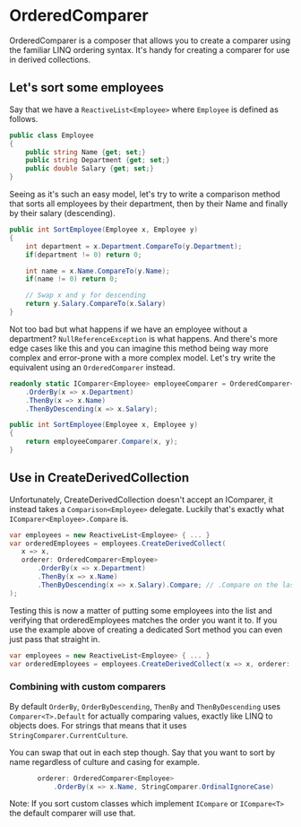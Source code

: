 # OrderedComparer

OrderedComparer is a composer that allows you to create a comparer using the
familiar LINQ ordering syntax. It's handy for creating a comparer for use in
derived collections.

## Let's sort some employees

Say that we have a ```ReactiveList<Employee>``` where ```Employee``` is
defined as follows.

```cs
public class Employee
{
    public string Name {get; set;}
	public string Department {get; set;}
    public double Salary {get; set;}
}
```

Seeing as it's such an easy model, let's try to write a comparison method that
sorts all employees by their department, then by their Name and finally by
their salary (descending).

```cs
public int SortEmployee(Employee x, Employee y)
{
    int department = x.Department.CompareTo(y.Department);
    if(department != 0) return 0;

    int name = x.Name.CompareTo(y.Name);
    if(name != 0) return 0;

    // Swap x and y for descending
    return y.Salary.CompareTo(x.Salary)
}
```

Not too bad but what happens if we have an employee without a
department? ```NullReferenceException``` is what happens. And there's more edge
cases like this and you can imagine this method being way more complex and
error-prone with a more complex model. Let's try write the equivalent using an
```OrderedComparer``` instead.

```cs
readonly static IComparer<Employee> employeeComparer = OrderedComparer<Employee>
    .OrderBy(x => x.Department)
    .ThenBy(x => x.Name)
    .ThenByDescending(x => x.Salary);

public int SortEmployee(Employee x, Employee y)
{
    return employeeComparer.Compare(x, y);
}
```

## Use in CreateDerivedCollection

Unfortunately, CreateDerivedCollection doesn't accept an IComparer<Employee>,
it instead takes a ```Comparison<Employee>``` delegate. Luckily that's exactly
what ```IComparer<Employee>.Compare``` is.

```cs
var employees = new ReactiveList<Employee> { ... }
var orderedEmployees = employees.CreateDerivedCollect(
   x => x,
   orderer: OrderedComparer<Employee>
	   .OrderBy(x => x.Department)
	   .ThenBy(x => x.Name)
	   .ThenByDescending(x => x.Salary).Compare; // .Compare on the last
);
```

Testing this is now a matter of putting some employees into the list and
verifying that orderedEmployees matches the order you want it to. If you use
the example above of creating a dedicated Sort method you can even just pass
that straight in.

```cs
var employees = new ReactiveList<Employee> { ... }
var orderedEmployees = employees.CreateDerivedCollect(x => x, orderer:  SortEmployee);
```

### Combining with custom comparers

By default ```OrderBy```, ```OrderByDescending```, ```ThenBy``` and
```ThenByDescending``` uses ```Comparer<T>.Default``` for actually comparing
values, exactly like LINQ to objects does. For strings that means that it uses
```StringComparer.CurrentCulture```.

You can swap that out in each step though. Say that you want to sort by name
regardless of culture and casing for example.

```cs
       orderer: OrderedComparer<Employee>
           .OrderBy(x => x.Name, StringComparer.OrdinalIgnoreCase)
```

Note: If you sort custom classes which implement ```ICompare``` or
```ICompare<T>``` the default comparer will use that.
